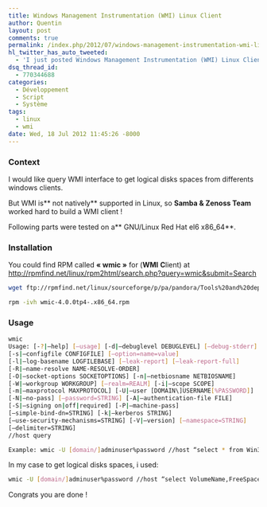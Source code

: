 ```yaml
---
title: Windows Management Instrumentation (WMI) Linux Client
author: Quentin
layout: post
comments: true
permalink: /index.php/2012/07/windows-management-instrumentation-wmi-linux-client/
hl_twitter_has_auto_tweeted:
  - 'I just posted Windows Management Instrumentation (WMI) Linux Client, read it here: http://blog.quentinrousseau.fr/?p=555'
dsq_thread_id:
  - 770344688
categories:
  - Développement
  - Script
  - Système
tags:
  - linux
  - wmi
date: Wed, 18 Jul 2012 11:45:26 -8000
---
```

### Context

I would like query WMI interface to get logical disks spaces from differents windows clients.

But WMI is** not natively** supported in Linux, so **Samba & Zenoss Team** worked hard to build a WMI client !

Following parts were tested on a** GNU/Linux Red Hat el6 x86_64**.

### Installation

You could find RPM called **&laquo;&nbsp;wmic&nbsp;&raquo;** for (**WMI** **C**lient) at <a href="http://rpmfind.net/linux/rpm2html/search.php?query=wmic&submit=Search" target="_blank">http://rpmfind.net/linux/rpm2html/search.php?query=wmic&submit=Search</a>

```bash
wget ftp://rpmfind.net/linux/sourceforge/p/pa/pandora/Tools%20and%20dependencies%20(All%20versions)/RPM%20SUSE/wmic-4.0.0tp4-.x86_64.rpm

rpm -ivh wmic-4.0.0tp4-.x86_64.rpm
```

### Usage

```bash
wmic
Usage: [-?|–help] [–usage] [-d|–debuglevel DEBUGLEVEL] [–debug-stderr]
[-s|–configfile CONFIGFILE] [–option=name=value]
[-l|–log-basename LOGFILEBASE] [–leak-report] [–leak-report-full]
[-R|–name-resolve NAME-RESOLVE-ORDER]
[-O|–socket-options SOCKETOPTIONS] [-n|–netbiosname NETBIOSNAME]
[-W|–workgroup WORKGROUP] [–realm=REALM] [-i|–scope SCOPE]
[-m|–maxprotocol MAXPROTOCOL] [-U|–user [DOMAIN\]USERNAME[%PASSWORD]]
[-N|–no-pass] [–password=STRING] [-A|–authentication-file FILE]
[-S|–signing on|off|required] [-P|–machine-pass]
[–simple-bind-dn=STRING] [-k|–kerberos STRING]
[–use-security-mechanisms=STRING] [-V|–version] [–namespace=STRING]
[–delimiter=STRING]
//host query

Example: wmic -U [domain/]adminuser%password //host “select * from Win32_ComputerSystem”
```

In my case to get logical disks spaces, i used:

```bash
wmic -U [domain/]adminuser%password //host “select VolumeName,FreeSpace from Win32_LogicalDisk”
```

Congrats you are done !